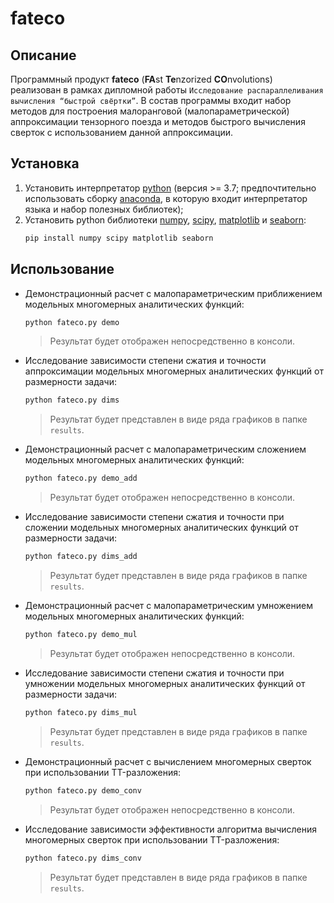 # fateco


## Описание

Программный продукт **fateco** (**FA**st **Te**nzorized **CO**nvolutions) реализован в рамках дипломной работы `Исследование распараллеливания
вычисления “быстрой свёртки”`. В состав программы входит набор методов для построения малоранговой (малопараметрической) аппроксимации тензорного поезда и методов быстрого вычисления сверток с использованием данной аппроксимации.


## Установка

1. Установить интерпретатор [python](https://www.python.org) (версия >= 3.7; предпочтительно использовать сборку [anaconda](https://www.anaconda.com), в которую входит интерпретатор языка и набор полезных библиотек);
2. Установить python библиотеки [numpy](https://numpy.org), [scipy](https://www.scipy.org), [matplotlib](https://matplotlib.org/) и [seaborn](https://seaborn.pydata.org):
    ```bash
    pip install numpy scipy matplotlib seaborn
    ```


## Использование

- Демонстрационный расчет с малопараметрическим приближением модельных многомерных аналитических функций:
    ```python
    python fateco.py demo
    ```
    > Результат будет отображен непосредственно в консоли.

- Исследование зависимости степени сжатия и точности аппроксимации модельных многомерных аналитических функций от размерности задачи:
    ```python
    python fateco.py dims
    ```
    > Результат будет представлен в виде ряда графиков в папке `results`.

- Демонстрационный расчет с малопараметрическим сложением модельных многомерных аналитических функций:
    ```python
    python fateco.py demo_add
    ```
    > Результат будет отображен непосредственно в консоли.

- Исследование зависимости степени сжатия и точности при сложении модельных многомерных аналитических функций от размерности задачи:
    ```python
    python fateco.py dims_add
    ```
    > Результат будет представлен в виде ряда графиков в папке `results`.

- Демонстрационный расчет с малопараметрическим умножением модельных многомерных аналитических функций:
    ```python
    python fateco.py demo_mul
    ```
    > Результат будет отображен непосредственно в консоли.

- Исследование зависимости степени сжатия и точности при умножении модельных многомерных аналитических функций от размерности задачи:
    ```python
    python fateco.py dims_mul
    ```
    > Результат будет представлен в виде ряда графиков в папке `results`.

- Демонстрационный расчет с вычислением многомерных сверток при использовании TT-разложения:
    ```python
    python fateco.py demo_conv
    ```
    > Результат будет отображен непосредственно в консоли.

- Исследование зависимости эффективности алгоритма вычисления многомерных сверток при использовании TT-разложения:
    ```python
    python fateco.py dims_conv
    ```
    > Результат будет представлен в виде ряда графиков в папке `results`.
